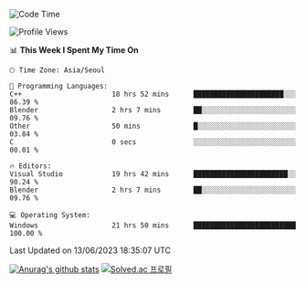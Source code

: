 <!--START_SECTION:waka-->
![Code Time](http://img.shields.io/badge/Code%20Time-283%20hrs%2058%20mins-blue)

![Profile Views](http://img.shields.io/badge/Profile%20Views-0-blue)

📊 **This Week I Spent My Time On** 

```text
🕑︎ Time Zone: Asia/Seoul

💬 Programming Languages: 
C++                      18 hrs 52 mins      ██████████████████████░░░   86.39 % 
Blender                  2 hrs 7 mins        ██░░░░░░░░░░░░░░░░░░░░░░░   09.76 % 
Other                    50 mins             █░░░░░░░░░░░░░░░░░░░░░░░░   03.84 % 
C                        0 secs              ░░░░░░░░░░░░░░░░░░░░░░░░░   00.01 % 

🔥 Editors: 
Visual Studio            19 hrs 42 mins      ███████████████████████░░   90.24 % 
Blender                  2 hrs 7 mins        ██░░░░░░░░░░░░░░░░░░░░░░░   09.76 % 

💻 Operating System: 
Windows                  21 hrs 50 mins      █████████████████████████   100.00 % 
```


 Last Updated on 13/06/2023 18:35:07 UTC
<!--END_SECTION:waka-->
[![Anurag's github stats](https://github-readme-stats.vercel.app/api?username=heosumin518)](https://github.com/anuraghazra/github-readme-stats)
[![Solved.ac
프로필](http://mazassumnida.wtf/api/v2/generate_badge?boj=heosumin)](https://solved.ac/heosumin)
